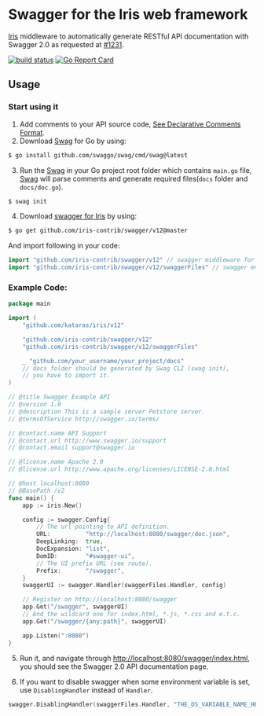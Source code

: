# Swagger for the Iris web framework

[Iris](https://github.com/kataras/iris) middleware to automatically generate RESTful API documentation with Swagger 2.0 as requested at [#1231](https://github.com/kataras/iris/issues/1231).

[![build status](https://img.shields.io/github/actions/workflow/status/iris-contrib/swagger/ci.yml?branch=master&style=for-the-badge)](https://github.com/iris-contrib/swagger/actions) 
[![Go Report Card](https://goreportcard.com/badge/github.com/iris-contrib/swagger?style=for-the-badge)](https://goreportcard.com/report/github.com/iris-contrib/swagger)

## Usage

### Start using it

1. Add comments to your API source code, [See Declarative Comments Format](https://swaggo.github.io/swaggo.io/declarative_comments_format/).
2. Download [Swag](https://github.com/swaggo/swag) for Go by using:

```sh
$ go install github.com/swaggo/swag/cmd/swag@latest
```

3. Run the [Swag](https://github.com/swaggo/swag) in your Go project root folder which contains `main.go` file, [Swag](https://github.com/swaggo/swag) will parse comments and generate required files(`docs` folder and `docs/doc.go`).

```sh
$ swag init
```

4. Download [swagger for Iris](https://github.com/iris-contrib/swagger) by using:

```sh
$ go get github.com/iris-contrib/swagger/v12@master
```

And import following in your code:

```go
import "github.com/iris-contrib/swagger/v12" // swagger middleware for Iris 
import "github.com/iris-contrib/swagger/v12/swaggerFiles" // swagger embed files

```

### Example Code:

```go
package main

import (
    "github.com/kataras/iris/v12"

    "github.com/iris-contrib/swagger/v12"
    "github.com/iris-contrib/swagger/v12/swaggerFiles"

    _ "github.com/your_username/your_project/docs"
    // docs folder should be generated by Swag CLI (swag init),
    // you have to import it.
)

// @title Swagger Example API
// @version 1.0
// @description This is a sample server Petstore server.
// @termsOfService http://swagger.io/terms/

// @contact.name API Support
// @contact.url http://www.swagger.io/support
// @contact.email support@swagger.io

// @license.name Apache 2.0
// @license.url http://www.apache.org/licenses/LICENSE-2.0.html

// @host localhost:8080
// @BasePath /v2
func main() {
    app := iris.New()

    config := swagger.Config{
        // The url pointing to API definition.
        URL:          "http://localhost:8080/swagger/doc.json",
        DeepLinking:  true,
        DocExpansion: "list",
        DomID:        "#swagger-ui",
        // The UI prefix URL (see route).
        Prefix:       "/swagger",
    }
    swaggerUI := swagger.Handler(swaggerFiles.Handler, config)

    // Register on http://localhost:8080/swagger
    app.Get("/swagger", swaggerUI)
    // And the wildcard one for index.html, *.js, *.css and e.t.c.
    app.Get("/swagger/{any:path}", swaggerUI)

    app.Listen(":8080")
}
```

5. Run it, and navigate through <http://localhost:8080/swagger/index.html>, you should see the Swagger 2.0 API documentation page.

6. If you want to disable swagger when some environment variable is set, use `DisablingHandler` instead of `Handler`.

```go
swagger.DisablingHandler(swaggerFiles.Handler, "THE_OS_VARIABLE_NAME_HERE", config)
```
